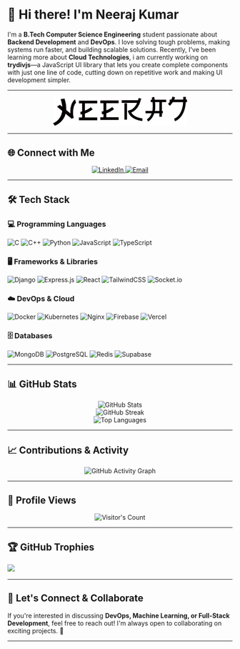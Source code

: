 # 👋 Hi there! I'm Neeraj Kumar
I'm a **B.Tech Computer Science Engineering** student passionate about **Backend Development** and **DevOps**. I love solving tough problems, making systems run faster, and building scalable solutions. Recently, I've been learning more about **Cloud Technologies**, i am currently working on **trydivjs**—a JavaScript UI library that lets you create complete components with just one line of code, cutting down on repetitive work and making UI development simpler.

---

<p align="center">
  <picture>
    <source media="(prefers-color-scheme: dark)" srcset="dark.png">
    <source media="(prefers-color-scheme: light)" srcset="light.png">
    <img alt="Neeraj Kumar" src="light.png" width="300">
  </picture>
</p>

---

## **🌐 Connect with Me**

<p align="center">
  <a href="https://linkedin.com/in/neerajkumar1044" target="_blank">
    <img src="https://img.shields.io/badge/LinkedIn-%230077B5.svg?style=for-the-badge&logo=linkedin&logoColor=white" alt="LinkedIn"/>
  </a>
  <a href="mailto:neerajkumar.cs1044@gmail.com" target="_blank">
    <img src="https://img.shields.io/badge/Email-D14836?style=for-the-badge&logo=gmail&logoColor=white" alt="Email"/>
  </a>
</p>

---

## **🛠️ Tech Stack**

### **💻 Programming Languages**
![C](https://img.shields.io/badge/C-%2300599C.svg?style=for-the-badge&logo=c&logoColor=white)
![C++](https://img.shields.io/badge/C++-%2300599C.svg?style=for-the-badge&logo=c%2B%2B&logoColor=white)
![Python](https://img.shields.io/badge/Python-3670A0?style=for-the-badge&logo=python&logoColor=ffdd54)
![JavaScript](https://img.shields.io/badge/JavaScript-%23323330.svg?style=for-the-badge&logo=javascript&logoColor=%23F7DF1E)
![TypeScript](https://img.shields.io/badge/TypeScript-%23007ACC.svg?style=for-the-badge&logo=typescript&logoColor=white)

### **🖥️ Frameworks & Libraries**
![Django](https://img.shields.io/badge/Django-%23092E20.svg?style=for-the-badge&logo=django&logoColor=white)
![Express.js](https://img.shields.io/badge/Express.js-%23404d59.svg?style=for-the-badge&logo=express&logoColor=%2361DAFB)
![React](https://img.shields.io/badge/React-%2320232a.svg?style=for-the-badge&logo=react&logoColor=%2361DAFB)
![TailwindCSS](https://img.shields.io/badge/TailwindCSS-%2338B2AC.svg?style=for-the-badge&logo=tailwind-css&logoColor=white)
![Socket.io](https://img.shields.io/badge/Socket.io-black?style=for-the-badge&logo=socket.io&badgeColor=010101)

### **☁️ DevOps & Cloud**
![Docker](https://img.shields.io/badge/Docker-%230db7ed.svg?style=for-the-badge&logo=docker&logoColor=white)
![Kubernetes](https://img.shields.io/badge/Kubernetes-%23326ce5.svg?style=for-the-badge&logo=kubernetes&logoColor=white)
![Nginx](https://img.shields.io/badge/Nginx-%23009639.svg?style=for-the-badge&logo=nginx&logoColor=white)
![Firebase](https://img.shields.io/badge/Firebase-%23039BE5.svg?style=for-the-badge&logo=firebase)
![Vercel](https://img.shields.io/badge/Vercel-%23000000.svg?style=for-the-badge&logo=vercel&logoColor=white)

### **🗄️ Databases**
![MongoDB](https://img.shields.io/badge/MongoDB-%234ea94b.svg?style=for-the-badge&logo=mongodb&logoColor=white)
![PostgreSQL](https://img.shields.io/badge/PostgreSQL-%23316192.svg?style=for-the-badge&logo=postgresql&logoColor=white)
![Redis](https://img.shields.io/badge/Redis-%23DD0031.svg?style=for-the-badge&logo=redis&logoColor=white)
![Supabase](https://img.shields.io/badge/Supabase-3ECF8E?style=for-the-badge&logo=supabase&logoColor=white)

---

## **📊 GitHub Stats**

<div align="center">
  <img src="https://github-readme-stats.vercel.app/api?username=NeerajKumar-1044&theme=tokyonight&show_icons=true&hide_border=false&count_private=true" alt="GitHub Stats"/>
  <br/>
  <img src="https://github-readme-streak-stats.herokuapp.com/?user=NeerajKumar-1044&theme=tokyonight&hide_border=false" alt="GitHub Streak"/>
  <br/>
  <img src="https://github-readme-stats.vercel.app/api/top-langs/?username=NeerajKumar-1044&theme=tokyonight&show_icons=true&hide_border=false&layout=compact" alt="Top Languages"/>
</div>

---

## **📈 Contributions & Activity**

<p align="center">
  <img src="https://github-readme-activity-graph.vercel.app/graph?username=NeerajKumar-1044&theme=react-dark&hide_border=true" alt="GitHub Activity Graph"/>
</p>

---

## **👀 Profile Views**

<p align="center">
  <img src="https://profile-counter.glitch.me/NeerajKumar-1044/count.svg" alt="Visitor's Count" />
</p>

---

## 🏆 GitHub Trophies
![](https://github-profile-trophy.vercel.app/?username=NeerajKumar-1044&theme=radical&no-frame=false&no-bg=false&margin-w=4)

---

## **🤝 Let's Connect & Collaborate**

If you're interested in discussing **DevOps, Machine Learning, or Full-Stack Development**, feel free to reach out! I'm always open to collaborating on exciting projects. 🚀

---

<!-- Inspired by GPRM (https://gprm.itsvg.in) -->
